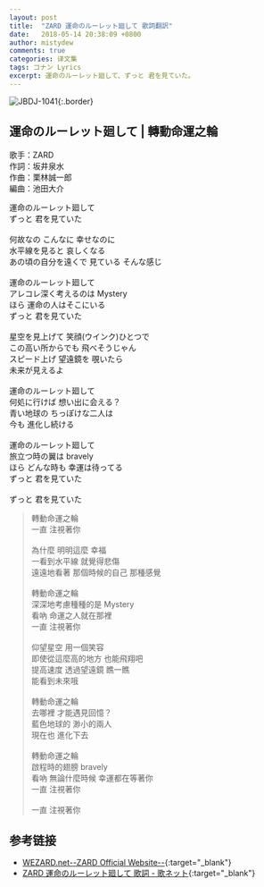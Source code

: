```yaml
---
layout: post
title:  "ZARD 運命のルーレット廻して 歌詞翻訳"
date:   2018-05-14 20:38:09 +0800
author: mistydew
comments: true
categories: 译文集
tags: コナン Lyrics
excerpt: 運命のルーレット廻して、ずっと 君を見ていた。
---
```

![JBDJ-1041](https://mistydew.github.io/assets/images/cover/dc/JBDJ-1041.jpg){:.border}

## 運命のルーレット廻して | 轉動命運之輪

歌手：ZARD<br>
作詞：坂井泉水<br>
作曲：栗林誠一郎<br>
編曲：池田大介

<div class="lyric-original">
<p>
運命のルーレット廻して<br>
ずっと 君を見ていた<br>
<br>
何故なの こんなに 幸せなのに<br>
水平線を見ると 哀しくなる<br>
あの頃の自分を遠くで 見ている そんな感じ<br>
<br>
運命のルーレット廻して<br>
アレコレ深く考えるのは Mystery<br>
ほら 運命の人はそこにいる<br>
ずっと 君を見ていた<br>
<br>
星空を見上げて 笑顔(ウインク)ひとつで<br>
この高い所からでも 飛べそうじゃん<br>
スピード上げ 望遠鏡を 覗いたら<br>
未来が見えるよ<br>
<br>
運命のルーレット廻して<br>
何処に行けば 想い出に会える？<br>
青い地球の ちっぽけな二人は<br>
今も 進化し続ける<br>
<br>
運命のルーレット廻して<br>
旅立つ時の翼は bravely<br>
ほら どんな時も 幸運は待ってる<br>
ずっと 君を見ていた<br>
<br>
ずっと 君を見ていた
</p>
</div>

<div class="lyric-translation">
<blockquote>
轉動命運之輪<br>
一直 注視著你<br>
<br>
為什麼 明明這麼 幸福<br>
一看到水平線 就覺得悲傷<br>
遠遠地看著 那個時候的自己 那種感覺<br>
<br>
轉動命運之輪<br>
深深地考慮種種的是 Mystery<br>
看吶 命運之人就在那裡<br>
一直 注視著你<br>
<br>
仰望星空 用一個笑容<br>
即使從這麼高的地方 也能飛翔吧<br>
提高速度 透過望遠鏡 瞧一瞧<br>
能看到未來哦<br>
<br>
轉動命運之輪<br>
去哪裡 才能遇見回憶？<br>
藍色地球的 渺小的兩人<br>
現在也 進化下去<br>
<br>
轉動命運之輪<br>
啟程時的翅膀 bravely<br>
看吶 無論什麼時候 幸運都在等著你<br>
一直 注視著你<br>
<br>
一直 注視著你
</blockquote>
</div>

## 参考链接

* [WEZARD.net--ZARD Official Website--](http://wezard.net){:target="_blank"}
* [ZARD 運命のルーレット廻して 歌詞 - 歌ネット](https://www.uta-net.com/song/10497){:target="_blank"}
